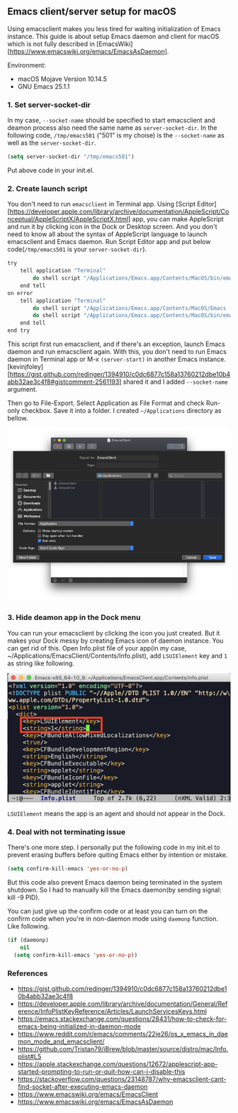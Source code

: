 Emacs client/server setup for macOS
----

Using emacsclient makes you less tired for waiting initialization of Emacs instance. This guide is about setup Emacs daemon and client for macOS which is not fully described in [EmacsWiki][https://www.emacswiki.org/emacs/EmacsAsDaemon].

Environment:

* macOS Mojave Version 10.14.5
* GNU Emacs 25.1.1

### 1. Set server-socket-dir

In my case, `--socket-name` should be specified to start emacsclient and deamon process also need the same name as `server-socket-dir`. In the following code, `/tmp/emacs501` ("501" is my choise) is the `--socket-name` as well as the `server-socket-dir`.

```lisp
(setq server-socket-dir "/tmp/emacs501")
```

Put above code in your init.el.

### 2. Create launch script

You don't need to run `emacsclient` in Terminal app. Using [Script Editor][https://developer.apple.com/library/archive/documentation/AppleScript/Conceptual/AppleScriptX/AppleScriptX.html] app, you can make AppleScript and run it by clicking icon in the Dock or Desktop screen. And you don't need to know all about the syntax of AppleScript language to launch emacsclient and Emacs daemon. Run Script Editor app and put below code(`/tmp/emacs501` is your `server-socket-dir`).

```sh
try
	tell application "Terminal"
		do shell script "/Applications/Emacs.app/Contents/MacOS/bin/emacsclient -c --socket-name /tmp/emacs501/server"
	end tell
on error
	tell application "Terminal"
		do shell script "/Applications/Emacs.app/Contents/MacOS/Emacs --daemon"
		do shell script "/Applications/Emacs.app/Contents/MacOS/bin/emacsclient -c --socket-name /tmp/emacs501/server"
	end tell
end try
```

This script first run emacsclient, and if there's an exception, launch Emacs daemon and run emacsclient again. With this, you don't need to run Emacs daemon in Terminal app or M-x `(server-start)` in another Emacs instance. [kevinjfoley][https://gist.github.com/redinger/1394910/c0dc6877c158a13760212dbe10b4abb32ae3c4f8#gistcomment-2561193] shared it and I added `--socket-name` argument.

Then go to File-Export. Select Application as File Format and check Run-only checkbox. Save it into a folder. I created `~/Applications` directory as bellow.

<img src="image/script_editor.png" />

### 3. Hide deamon app in the Dock menu

You can run your emacsclient by clicking the icon you just created. But it makes your Dock messy by creating Emacs icon of daemon instance. You can get rid of this. Open Info.plist file of your app(in my case, ~/Applications/EmacsClient/Contents/Info.plist), add `LSUIElement` key and `1` as string like following.

<img src="image/info_plist.png" />

`LSUIElement` means the app is an agent and should not appear in the Dock.

### 4. Deal with not terminating issue

There's one more step. I personally put the following code in my init.el to prevent erasing buffers before quiting Emacs either by intention or mistake.

```lisp
(setq confirm-kill-emacs 'yes-or-no-p)
```

But this code also prevent Emacs daemon being terminated in the system shutdown. So I had to manually kill the Emacs daemon(by sending signal: kill -9 PID).

You can just give up the confirm code or at least you can turn on the confirm code when you're in non-daemon mode using `daemonp` function. Like following.

```lisp
(if (daemonp)
    nil
  (setq confirm-kill-emacs 'yes-or-no-p))
```

### References

* https://gist.github.com/redinger/1394910/c0dc6877c158a13760212dbe10b4abb32ae3c4f8
* https://developer.apple.com/library/archive/documentation/General/Reference/InfoPlistKeyReference/Articles/LaunchServicesKeys.html
* https://emacs.stackexchange.com/questions/28431/how-to-check-for-emacs-being-initialized-in-daemon-mode
* https://www.reddit.com/r/emacs/comments/22je26/os_x_emacs_in_daemon_mode_and_emacsclient/
* https://github.com/Tristan79/iBrew/blob/master/source/distro/mac/Info.plist#L5
* https://apple.stackexchange.com/questions/12672/applescript-app-started-prompting-to-run-or-quit-how-can-i-disable-this
* https://stackoverflow.com/questions/23148787/why-emacsclient-cant-find-socket-after-executing-emacs-daemon
* https://www.emacswiki.org/emacs/EmacsClient
* https://www.emacswiki.org/emacs/EmacsAsDaemon
